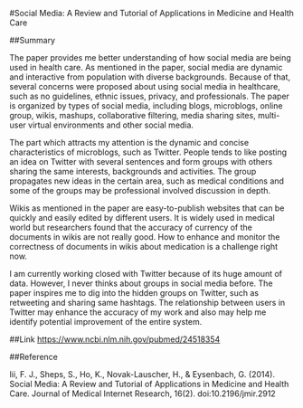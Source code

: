 #Social Media: A Review and Tutorial of Applications in Medicine and Health Care

##Summary

The paper provides me better understanding of how social media are being used in health care. As mentioned in the paper, social media are dynamic and interactive from population with diverse backgrounds. Because of that, several concerns were proposed about using social media in healthcare, such as no guidelines, ethnic issues, privacy, and professionals. The paper is organized by types of social media, including blogs, microblogs, online group, wikis, mashups, collaborative filtering, media sharing sites, multi-user virtual environments and other social media. 

The part which attracts my attention is the dynamic and concise characteristics of microblogs, such as Twitter. People tends to like posting an idea on Twitter with several sentences and form groups with others sharing the same interests, backgrounds and activities. The group propagates new ideas in the certain area, such as medical conditions and some of the groups may be professional involved discussion in depth. 

Wikis as mentioned in the paper are easy-to-publish websites that can be quickly and easily edited by different users. It is widely used in medical world but researchers found that the accuracy of currency of the documents in wikis are not really good. How to enhance and monitor the correctness of documents in wikis about medication is a challenge right now. 

I am currently working closed with Twitter because of its huge amount of data. However, I never thinks about groups in social media before. The paper inspires me to dig into the hidden groups on Twitter, such as retweeting and sharing same hashtags. The relationship between users in Twitter may enhance the accuracy of my work and also may help me identify potential improvement of the entire system. 


##Link
https://www.ncbi.nlm.nih.gov/pubmed/24518354 


##Reference

Iii, F. J., Sheps, S., Ho, K., Novak-Lauscher, H., & Eysenbach, G. (2014). Social Media: A Review and Tutorial of Applications in Medicine and Health Care. Journal of Medical Internet Research, 16(2). doi:10.2196/jmir.2912
 
   
